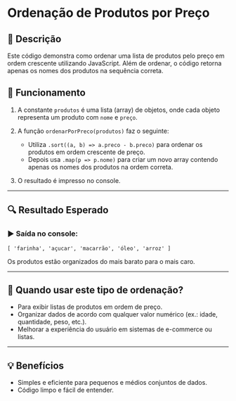 
# Ordenação de Produtos por Preço

## 📄 Descrição

Este código demonstra como ordenar uma lista de produtos pelo preço em ordem crescente utilizando JavaScript. Além de ordenar, o código retorna apenas os nomes dos produtos na sequência correta.

## 🚀 Funcionamento

1. A constante `produtos` é uma lista (array) de objetos, onde cada objeto representa um produto com `nome` e `preço`.

2. A função `ordenarPorPreco(produtos)` faz o seguinte:
   - Utiliza `.sort((a, b) => a.preco - b.preco)` para ordenar os produtos em ordem crescente de preço.
   - Depois usa `.map(p => p.nome)` para criar um novo array contendo apenas os nomes dos produtos na ordem correta.

3. O resultado é impresso no console.

---

## 🔍 Resultado Esperado

### ▶️ Saída no console:

```
[ 'farinha', 'açucar', 'macarrão', 'óleo', 'arroz' ]
```

Os produtos estão organizados do mais barato para o mais caro.

---

## 🎯 Quando usar este tipo de ordenação?

- Para exibir listas de produtos em ordem de preço.
- Organizar dados de acordo com qualquer valor numérico (ex.: idade, quantidade, peso, etc.).
- Melhorar a experiência do usuário em sistemas de e-commerce ou listas.

---

## 💡 Benefícios

- Simples e eficiente para pequenos e médios conjuntos de dados.
- Código limpo e fácil de entender.